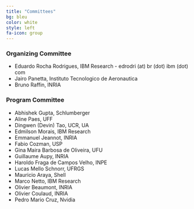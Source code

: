 ```yaml
---
title: "Committees"
bg: bleu
color: white
style: left
fa-icon: group
---
```


### Organizing Committee
- Eduardo Rocha Rodrigues, IBM Research - edrodri (at) br (dot) ibm (dot) com
- Jairo Panetta, Instituto Tecnologico de Aeronautica
- Bruno Raffin, INRIA

### Program Committee
- Abhishek Gupta, Schlumberger
- Aline Paes, UFF
- Dingwen (Devin) Tao, UCR, UA
- Edmilson Morais, IBM Research
- Emmanuel Jeannot, INRIA
- Fabio Cozman, USP
- Gina Maira Barbosa de Oliveira, UFU
- Guillaume Aupy, INRIA
- Haroldo Fraga de Campos Velho, INPE
- Lucas Mello Schnorr, UFRGS
- Mauricio Araya, Shell
- Marco Netto, IBM Research
- Olivier Beaumont, INRIA
- Olivier Coulaud, INRIA
- Pedro Mario Cruz, Nvidia
